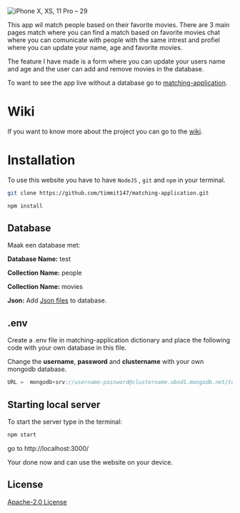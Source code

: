 ![iPhone X, XS, 11 Pro – 29](https://user-images.githubusercontent.com/29665951/109518608-aec35d00-7aaa-11eb-8641-45633a293ffb.png)

This app wil match people based on their favorite movies. There are 3 main pages match where you can find a match based on favorite movies chat where you can comunicate with people with the same intrest and profiel where you can update your name, age and favorite movies. 

The feature I have made is a form where you can update your users name and age and the user can add and remove movies in the database.

To want to see the app live without a database go to [matching-application][matching-application].

# Wiki 
If you want to know more about the project you can go to the [wiki][wiki].

# Installation

To use this website you have to have ```NodeJS``` , ```git``` and ```npm``` in your terminal.

```bash
git clone https://github.com/timmit147/matching-application.git
```
```bash
npm install
```

## Database

Maak een database met:

**Database Name:** test

**Collection Name:** people

**Collection Name:** movies

**Json:** Add [Json files][Json files] to database.

## .env

Create a .env file in matching-application dictionary and place the following code with your own database in this file.

Change the **username**, **password** and **clustername** with your own mongodb database.

```javascript
URL =  mongodb+srv://username:password@clustername.ubod1.mongodb.net/test
```

## Starting local server
To start the server type in the terminal:

```bash
npm start
```

go to http://localhost:3000/

Your done now and can use the website on your device.

## License
[Apache-2.0 License][License]

[wiki]:https://github.com/timmit147/matching-application/wiki
[License]:https://github.com/timmit147/matching-application/blob/main/LICENSE
[matching-application]:https://timmit147.github.io/matching-application/public/index.html
[Json files]:https://github.com/timmit147/matching-application/tree/main/json

